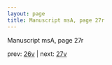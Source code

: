 ```yaml
---
layout: page
title: Manuscript msA, page 27r
---
```


Manuscript msA, page 27r

prev:  [26v](../26v) | next:  [27v](../27v)